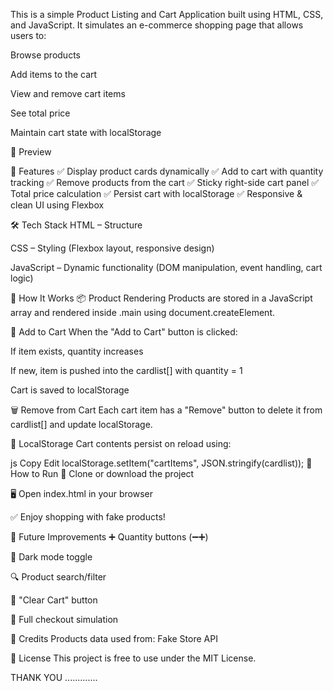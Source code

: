 This is a simple Product Listing and Cart Application built using HTML, CSS, and JavaScript. It simulates an e-commerce shopping page that allows users to:

Browse products

Add items to the cart

View and remove cart items

See total price

Maintain cart state with localStorage

📸 Preview



🚀 Features
✅ Display product cards dynamically
✅ Add to cart with quantity tracking
✅ Remove products from the cart
✅ Sticky right-side cart panel
✅ Total price calculation
✅ Persist cart with localStorage
✅ Responsive & clean UI using Flexbox

🛠️ Tech Stack
HTML – Structure

CSS – Styling (Flexbox layout, responsive design)

JavaScript – Dynamic functionality (DOM manipulation, event handling, cart logic)

🧠 How It Works
📦 Product Rendering
Products are stored in a JavaScript array and rendered inside .main using document.createElement.

🛒 Add to Cart
When the "Add to Cart" button is clicked:

If item exists, quantity increases

If new, item is pushed into the cardlist[] with quantity = 1

Cart is saved to localStorage

🗑️ Remove from Cart
Each cart item has a "Remove" button to delete it from cardlist[] and update localStorage.

💾 LocalStorage
Cart contents persist on reload using:

js
Copy
Edit
localStorage.setItem("cartItems", JSON.stringify(cardlist));
🧪 How to Run
📁 Clone or download the project

🖥️ Open index.html in your browser

✅ Enjoy shopping with fake products!

📌 Future Improvements
➕ Quantity buttons (➖➕)

🌙 Dark mode toggle

🔍 Product search/filter

🧾 "Clear Cart" button

💾 Full checkout simulation

📝 Credits
Products data used from: Fake Store API

📄 License
This project is free to use under the MIT License.

THANK YOU .............